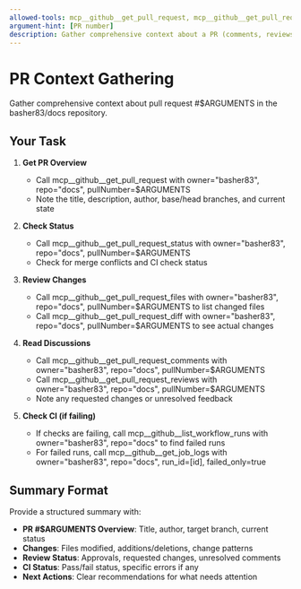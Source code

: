 ```yaml
---
allowed-tools: mcp__github__get_pull_request, mcp__github__get_pull_request_diff, mcp__github__get_pull_request_files, mcp__github__get_pull_request_comments, mcp__github__get_pull_request_reviews, mcp__github__get_pull_request_status, mcp__github__list_workflow_runs, mcp__github__get_job_logs
argument-hint: [PR number]
description: Gather comprehensive context about a PR (comments, reviews, CI status)
---
```


# PR Context Gathering

Gather comprehensive context about pull request #$ARGUMENTS in the basher83/docs repository.

## Your Task

1. **Get PR Overview**
   - Call mcp__github__get_pull_request with owner="basher83", repo="docs", pullNumber=$ARGUMENTS
   - Note the title, description, author, base/head branches, and current state

2. **Check Status**
   - Call mcp__github__get_pull_request_status with owner="basher83", repo="docs", pullNumber=$ARGUMENTS
   - Check for merge conflicts and CI check status

3. **Review Changes**
   - Call mcp__github__get_pull_request_files with owner="basher83", repo="docs", pullNumber=$ARGUMENTS to list changed files
   - Call mcp__github__get_pull_request_diff with owner="basher83", repo="docs", pullNumber=$ARGUMENTS to see actual changes

4. **Read Discussions**
   - Call mcp__github__get_pull_request_comments with owner="basher83", repo="docs", pullNumber=$ARGUMENTS
   - Call mcp__github__get_pull_request_reviews with owner="basher83", repo="docs", pullNumber=$ARGUMENTS
   - Note any requested changes or unresolved feedback

5. **Check CI (if failing)**
   - If checks are failing, call mcp__github__list_workflow_runs with owner="basher83", repo="docs" to find failed runs
   - For failed runs, call mcp__github__get_job_logs with owner="basher83", repo="docs", run_id=[id], failed_only=true

## Summary Format

Provide a structured summary with:

- **PR #$ARGUMENTS Overview**: Title, author, target branch, current status
- **Changes**: Files modified, additions/deletions, change patterns
- **Review Status**: Approvals, requested changes, unresolved comments
- **CI Status**: Pass/fail status, specific errors if any
- **Next Actions**: Clear recommendations for what needs attention
